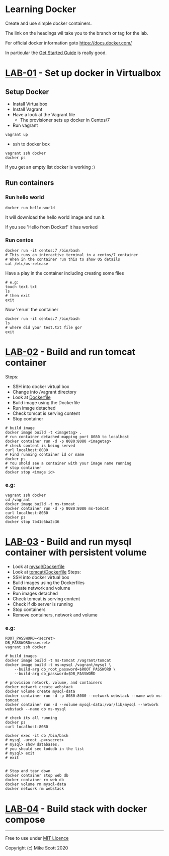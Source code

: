 # Learning Docker 
Create and use simple docker containers.

The link on the headings wil take you to the branch or tag for the lab.

For official docker information goto https://docs.docker.com/ 

In particular the [Get Started Guide](https://docs.docker.com/get-started/) is really good.

# [LAB-01](../../tree/LAB-01) - Set up docker in Virtualbox
## Setup Docker
* Install Virtualbox 
* Install Vagrant
* Have a look at the Vagrant file
    * The provisioner sets up docker in Centos/7
* Run vagrant
```
vagrant up
```
* ssh to docker box
```
vagrant ssh docker
docker ps
```
If you get an empty list docker is working :)

## Run containers
### Run hello world
```
docker run hello-world
```
It will download the hello world image and run it.

If you see 'Hello from Docker!' it has worked
### Run centos 
```
docker run -it centos:7 /bin/bash
# This runs an interactive terminal in a centos/7 container
# When in the container run this to show OS details 
cat /etc/os-release
```
Have a play in the container including creating some files
```
# e.g:
touch text.txt
ls
# then exit
exit
```
Now 'rerun' the container
```
docker run -it centos:7 /bin/bash
ls 
# where did your test.txt file go?
exit
```

# [LAB-02](../../tree/LAB-02) - Build and run tomcat container
Steps:
* SSH into docker virtual box
* Change into /vagrant directory
* Look at [Dockerfile](./Dockerfile)
* Build image using the Dockerfile
* Run image detached
* Check tomcat is serving content
* Stop container 

```
# build image
docker image build -t <imagetag> .
# run container detached mapping port 8080 to localhost
docker container run -d -p 8080:8080 <imagetag>
# check content is being served
curl localhost:8080
# Find running container id or name
docker ps
# You shold see a container with your image name running
# stop container
docker stop <image id>
```
### e.g:
```
vagrant ssh docker
cd /vagrant
docker image build -t ms-tomcat .
docker container run -d -p 8080:8080 ms-tomcat
curl localhost:8080
docker ps
docker stop 7b41c6ba2c36
```

# [LAB-03](../../tree/LAB-03) - Build and run mysql container with persistent volume
* Look at [mysql/Dockerfile](mysql/Dockerfile)
* Look at [tomcat/Dockerfile](tomcat/Dockerfile)
Steps:
* SSH into docker virtual box
* Build images using the Dockerfiles
* Create network and volume
* Run images detached
* Check tomcat is serving content
* Check if db server is running
* Stop containers
* Remove containers, network and volume

### e.g:
```
ROOT_PASSWORD=<secret>
DB_PASSWORD=<secret>
vagrant ssh docker

# build images
docker image build -t ms-tomcat /vagrant/tomcat 
docker image build -t ms-mysql /vagrant/mysql \ 
    --build-arg db_root_password=$ROOT_PASSWORD \
    --build-arg db_password=$DB_PASSWORD

# provision network, volume, and containers
docker network create webstack
docker volume create mysql-data
docker container run -d -p 8080:8080 --network webstack --name web ms-tomcat
docker container run -d --volume mysql-data:/var/lib/mysql --network webstack --name db ms-mysql

# check its all running
docker ps
curl localhost:8080

docker exec -it db /bin/bash
# mysql -uroot -p<>secret>
# mysql> show databases;
# you should see tododb in the list
# mysql> exit
# exit


# Stop and tear down
docker container stop web db
docker container rm web db
docker volume rm mysql-data
docker network rm webstack
```

# [LAB-04](../../tree/LAB-04) - Build stack with docker compose



---
Free to use under [MIT Licence](./LICENCE)

Copyright (c) Mike Scott 2020
